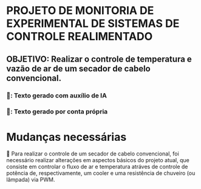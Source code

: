 # PROJETO DE MONITORIA DE EXPERIMENTAL DE SISTEMAS DE CONTROLE REALIMENTADO

## OBJETIVO: Realizar o controle de temperatura e vazão de ar de um secador de cabelo convencional.

### 🤖: Texto gerado com auxílio de IA
### 🧠: Texto gerado por conta própria

# Mudanças necessárias
🧠 Para realizar o controle de um secador de cabelo convencional, foi necessário realizar alterações em aspectos básicos do projeto atual, que consiste em controlar o fluxo de ar e temperatura atráves de controle de potência de, respectivamente, um cooler e uma resistência de chuveiro (ou lâmpada) via PWM.



